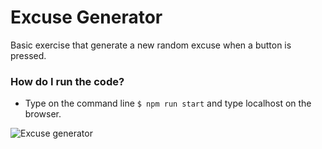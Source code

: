 # Excuse Generator

Basic exercise that generate a new random excuse when a button is pressed. 


### How do I run the code?

- Type on the command line `$ npm run start` and type localhost on the browser.



![Excuse generator](https://user-images.githubusercontent.com/565899/196032220-c2964bd1-f723-4aff-99bb-262315c4ba27.png)
